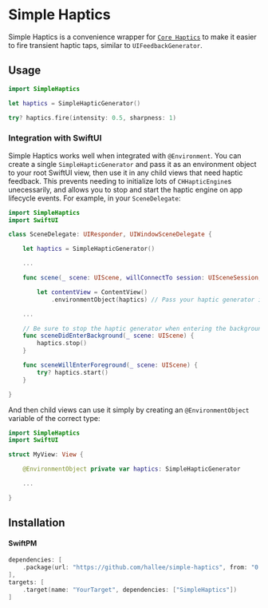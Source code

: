 # Simple Haptics

Simple Haptics is a convenience wrapper for [`Core Haptics`](https://developer.apple.com/documentation/corehaptics) to make it easier to fire transient haptic taps, similar to `UIFeedbackGenerator`.

## Usage

```swift
import SimpleHaptics

let haptics = SimpleHapticGenerator()

try? haptics.fire(intensity: 0.5, sharpness: 1)
```

### Integration with SwiftUI

Simple Haptics works well when integrated with `@Environment`. You can create a single `SimpleHapticGenerator` and pass it as an environment object to your root SwiftUI view, then use it in any child views that need haptic feedback. This prevents needing to initialize lots of `CHHapticEngine`s unecessarily, and allows you to stop and start the haptic engine on app lifecycle events. For example, in your `SceneDelegate`:

```swift
import SimpleHaptics
import SwiftUI

class SceneDelegate: UIResponder, UIWindowSceneDelegate {

    let haptics = SimpleHapticGenerator()

    ...

    func scene(_ scene: UIScene, willConnectTo session: UISceneSession, options connectionOptions: UIScene.ConnectionOptions) {

        let contentView = ContentView()
            .environmentObject(haptics) // Pass your haptic generator into your root View.

    ...

    // Be sure to stop the haptic generator when entering the background.
    func sceneDidEnterBackground(_ scene: UIScene) {
        haptics.stop()
    }

    func sceneWillEnterForeground(_ scene: UIScene) {
        try? haptics.start()
    }

}
```

And then child views can use it simply by creating an `@EnvironmentObject` variable of the correct type:

```swift
import SimpleHaptics
import SwiftUI

struct MyView: View {

    @EnvironmentObject private var haptics: SimpleHapticGenerator

    ...

}
```



## Installation

#### SwiftPM

```swift
dependencies: [
    .package(url: "https://github.com/hallee/simple-haptics", from: "0.0.1")
],
targets: [
    .target(name: "YourTarget", dependencies: ["SimpleHaptics"])
]
```
